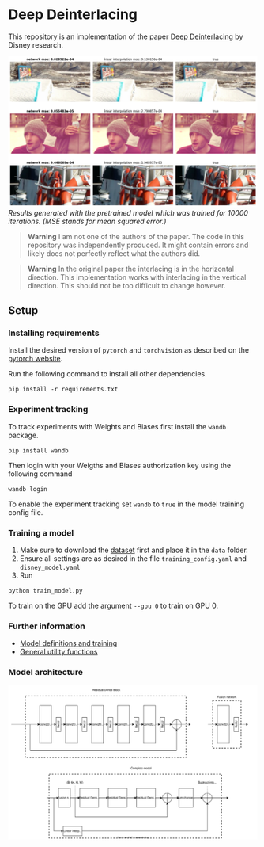 # Deep Deinterlacing
This repository is an implementation of the paper [Deep Deinterlacing](https://studios.disneyresearch.com/2020/11/10/deep-deinterlacing/) by Disney research.

![examples](./assets/examples.png)
*Results generated with the pretrained model which was trained for 10000 iterations. (MSE stands for mean squared error.)*

> **Warning**
> I am not one of the authors of the paper. The code in this repository was independently produced. It might contain errors and likely does not perfectly reflect what the authors did.

> **Warning**
> In the original paper the interlacing is in the horizontal direction. This implementation works with interlacing in the vertical direction. This should not be too difficult to change however.

## Setup
### Installing requirements
Install the desired version of `pytorch` and `torchvision` as described on the [pytorch website](https://pytorch.org/).

Run the following command to install all other dependencies.
```
pip install -r requirements.txt
```

### Experiment tracking
To track experiments with Weights and Biases first install the `wandb` package.
```
pip install wandb
```
Then login with your Weigths and Biases authorization key using the following command
```
wandb login
```
To enable the experiment tracking set `wandb` to `true` in the model training config file.

### Training a model
1. Make sure to download the [dataset](http://toflow.csail.mit.edu/) first and place it in the `data` folder.
2. Ensure all settings are as desired in the file `training_config.yaml` and `disney_model.yaml`
3. Run
```
python train_model.py
```
To train on the GPU add the argument `--gpu 0` to train on GPU 0.

### Further information
- [Model definitions and training](src/models/README.md)
- [General utility functions](src/utils/README.md)

### Model architecture
![Model architecture](assets/DeepDeinterlacingModules.svg)
